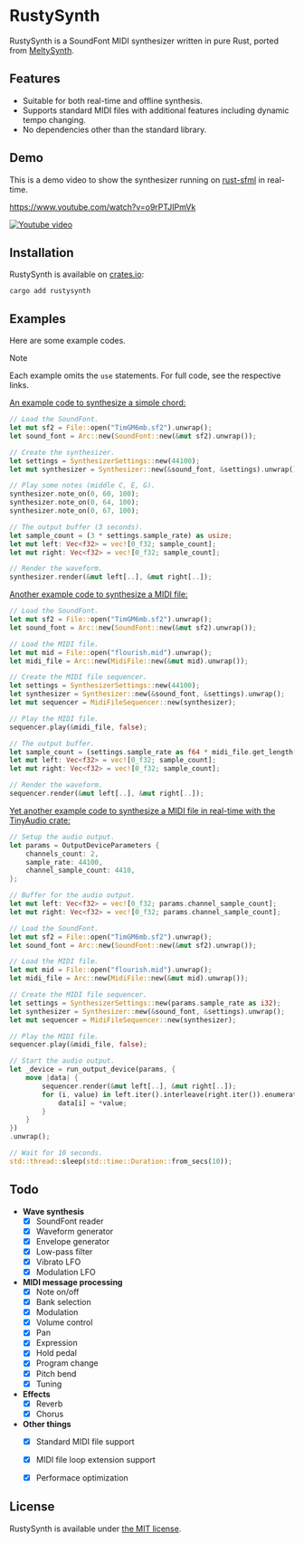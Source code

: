 # RustySynth

RustySynth is a SoundFont MIDI synthesizer written in pure Rust, ported from [MeltySynth](https://github.com/sinshu/meltysynth).



## Features

* Suitable for both real-time and offline synthesis.
* Supports standard MIDI files with additional features including dynamic tempo changing.
* No dependencies other than the standard library.



## Demo

This is a demo video to show the synthesizer running on [rust-sfml](https://github.com/jeremyletang/rust-sfml) in real-time.

https://www.youtube.com/watch?v=o9rPTJIPmVk

[![Youtube video](rustysynth-yt.png)](https://www.youtube.com/watch?v=o9rPTJIPmVk)



## Installation

RustySynth is available on [crates.io](https://crates.io/crates/rustysynth):

```
cargo add rustysynth
```



## Examples

Here are some example codes.

> [!NOTE]
> Each example omits the `use` statements.
> For full code, see the respective links.

[An example code to synthesize a simple chord:](example/src/main.rs#L15)

```rust
// Load the SoundFont.
let mut sf2 = File::open("TimGM6mb.sf2").unwrap();
let sound_font = Arc::new(SoundFont::new(&mut sf2).unwrap());

// Create the synthesizer.
let settings = SynthesizerSettings::new(44100);
let mut synthesizer = Synthesizer::new(&sound_font, &settings).unwrap();

// Play some notes (middle C, E, G).
synthesizer.note_on(0, 60, 100);
synthesizer.note_on(0, 64, 100);
synthesizer.note_on(0, 67, 100);

// The output buffer (3 seconds).
let sample_count = (3 * settings.sample_rate) as usize;
let mut left: Vec<f32> = vec![0_f32; sample_count];
let mut right: Vec<f32> = vec![0_f32; sample_count];

// Render the waveform.
synthesizer.render(&mut left[..], &mut right[..]);
```

[Another example code to synthesize a MIDI file:](example/src/main.rs#L41)

```rust
// Load the SoundFont.
let mut sf2 = File::open("TimGM6mb.sf2").unwrap();
let sound_font = Arc::new(SoundFont::new(&mut sf2).unwrap());

// Load the MIDI file.
let mut mid = File::open("flourish.mid").unwrap();
let midi_file = Arc::new(MidiFile::new(&mut mid).unwrap());

// Create the MIDI file sequencer.
let settings = SynthesizerSettings::new(44100);
let synthesizer = Synthesizer::new(&sound_font, &settings).unwrap();
let mut sequencer = MidiFileSequencer::new(synthesizer);

// Play the MIDI file.
sequencer.play(&midi_file, false);

// The output buffer.
let sample_count = (settings.sample_rate as f64 * midi_file.get_length()) as usize;
let mut left: Vec<f32> = vec![0_f32; sample_count];
let mut right: Vec<f32> = vec![0_f32; sample_count];

// Render the waveform.
sequencer.render(&mut left[..], &mut right[..]);
```

[Yet another example code to synthesize a MIDI file in real-time with the TinyAudio crate:](https://github.com/sinshu/rustysynth/blob/tinyaudio/workspace/src/main.rs)

```rust
// Setup the audio output.
let params = OutputDeviceParameters {
    channels_count: 2,
    sample_rate: 44100,
    channel_sample_count: 4410,
};

// Buffer for the audio output.
let mut left: Vec<f32> = vec![0_f32; params.channel_sample_count];
let mut right: Vec<f32> = vec![0_f32; params.channel_sample_count];

// Load the SoundFont.
let mut sf2 = File::open("TimGM6mb.sf2").unwrap();
let sound_font = Arc::new(SoundFont::new(&mut sf2).unwrap());

// Load the MIDI file.
let mut mid = File::open("flourish.mid").unwrap();
let midi_file = Arc::new(MidiFile::new(&mut mid).unwrap());

// Create the MIDI file sequencer.
let settings = SynthesizerSettings::new(params.sample_rate as i32);
let synthesizer = Synthesizer::new(&sound_font, &settings).unwrap();
let mut sequencer = MidiFileSequencer::new(synthesizer);

// Play the MIDI file.
sequencer.play(&midi_file, false);

// Start the audio output.
let _device = run_output_device(params, {
    move |data| {
        sequencer.render(&mut left[..], &mut right[..]);
        for (i, value) in left.iter().interleave(right.iter()).enumerate() {
            data[i] = *value;
        }
    }
})
.unwrap();

// Wait for 10 seconds.
std::thread::sleep(std::time::Duration::from_secs(10));
```



## Todo

* __Wave synthesis__
    - [x] SoundFont reader
    - [x] Waveform generator
    - [x] Envelope generator
    - [x] Low-pass filter
    - [x] Vibrato LFO
    - [x] Modulation LFO
* __MIDI message processing__
    - [x] Note on/off
    - [x] Bank selection
    - [x] Modulation
    - [x] Volume control
    - [x] Pan
    - [x] Expression
    - [x] Hold pedal
    - [x] Program change
    - [x] Pitch bend
    - [x] Tuning
* __Effects__
    - [x] Reverb
    - [x] Chorus
* __Other things__
    - [x] Standard MIDI file support
    - [x] MIDI file loop extension support
    - [x] Performace optimization



## License

RustySynth is available under [the MIT license](LICENSE.txt).
